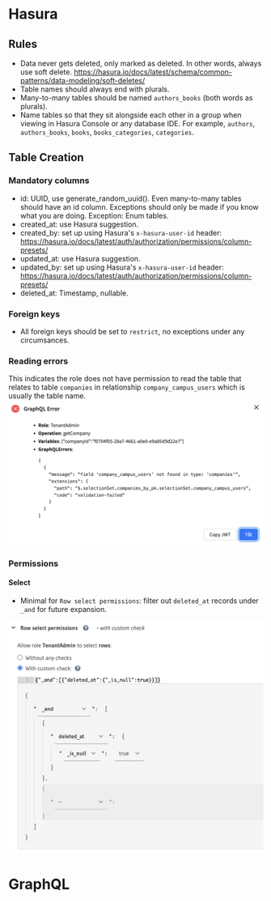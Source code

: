 # Hasura

## Rules

- Data never gets deleted, only marked as deleted. In other words, always use soft delete. https://hasura.io/docs/latest/schema/common-patterns/data-modeling/soft-deletes/
- Table names should always end with plurals.
- Many-to-many tables should be named `authors_books` (both words as plurals).
- Name tables so that they sit alongside each other in a group when viewing in Hasura Console or any database IDE. For example, `authors`, `authors_books`, `books`, `books_categories`, `categories`.

## Table Creation
### Mandatory columns

- id: UUID, use generate_random_uuid(). Even many-to-many tables should have an id column. Exceptions should only be made if you know what you are doing. Exception: Enum tables.
- created_at: use Hasura suggestion.
- created_by: set up using Hasura's `x-hasura-user-id` header: https://hasura.io/docs/latest/auth/authorization/permissions/column-presets/
- updated_at: use Hasura suggestion.
- updated_by: set up using Hasura's `x-hasura-user-id` header: https://hasura.io/docs/latest/auth/authorization/permissions/column-presets/
- deleted_at: Timestamp, nullable.

### Foreign keys
- All foreign keys should be set to `restrict`, no exceptions under any circumsances.

### Reading errors

This indicates the role does not have permission to read the table that relates to table `companies` in relationship `company_campus_users` which is usually the table name.
![Alt text](hasura-error-01.png)

### Permissions

#### Select

- Minimal for `Row select permissions`: filter out `deleted_at` records under `_and` for future expansion.

![Alt text](hasura-permissions-01.png)

# GraphQL